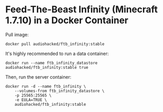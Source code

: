# Feed-The-Beast Infinity (Minecraft 1.7.10) in a Docker Container
Pull image:
```
docker pull audiohacked/ftb_infinity:stable
```

It's highly recommended to run a data container:
```
docker run --name ftb_infinity_datastore audiohacked/ftb_infinity:stable true
```

Then, run the server container:
```
docker run -d --name ftb_infinity \
    --volumes-from ftb_infinity_datastore \
    -p 25565:25565 \
    -e EULA=TRUE \
    audiohacked/ftb_infinity:stable
```
